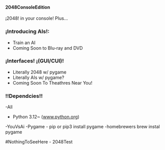 #### 2048ConsoleEdition 
¡2048! in your console! Plus...

### ¡Introducing AIs!:
- Train an AI
- Coming Soon to Blu-ray and DVD

### ¡Interfaces! ¡(GUI/CUI)!
- Literally 2048 w/ pygame
- Literally AIs w/ pygame?
- Coming Soon To Theathres Near You!  

### !!Dependcies!!
-All
- Python 3.12~ (www.python.org) 
   
 -YouVsAi
 -Pygame - pip or pip3 install pygame -homebrewers brew instal pygame 
 
 
#NothingToSeeHere - 2048Test
